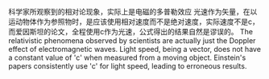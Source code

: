 科学家所观察到的相对论现象，实际上是电磁的多普勒效应
光速作为矢量，在以运动物体作为参照物时，是应该使用相对速度而不是绝对速度，实际速度不是c，而爱因斯坦的论文，全程使用c作为光速，公式得出的结果自然是谬误的。
The relativistic phenomena observed by scientists are actually just the Doppler effect of electromagnetic waves. Light speed, being a vector, does not have a constant value of 'c' when measured from a moving object. Einstein's papers consistently use 'c' for light speed, leading to erroneous results.
